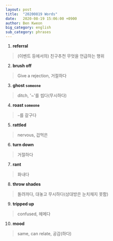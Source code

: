 ```yaml
---
layout: post
title:  "20200819 Words"
date:   2020-08-19 15:06:00 +0900
author: Ben Kweon
big_category: english
sub_category: phrases
---
```

1. **referral**
> (이벤트 등에서의) 친구추천
> 무엇을 언급하는 행위

2. **brush off**
> Give a rejection, 거절하다

3. **ghost `someone`**
> ditch, '~'를 씹다(무시하다)

4. **roast `someone`**
> `~`를 갈구다

5. **rattled**
> nervous, 겁먹은

6. **turn down**
> 거절하다

7. **rant**
> 화내다

8. **throw shades**
> 돌려까다, 대놓고 무시하다(상대방은 눈치채지 못함)

9. **tripped up**
> confused, 헤메다

10. **mood**
> same, can relate, 공감(하다)

